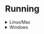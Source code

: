 # Running

<details><summary>Linux/Mac</summary>

`go build -buildmode=c-shared -o lib.so lib.go && python3 testing.py`

</details>

<details><summary>Windows</summary>

`go build -buildmode=c-shared -o lib.dll lib.go`

`python testing.py`


</details>

